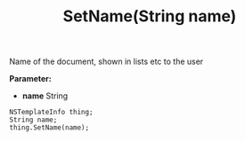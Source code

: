 ﻿---
uid: crmscript_ref_NSTemplateInfo_SetName
title: SetName(String name)
intellisense: NSTemplateInfo.SetName
keywords: NSTemplateInfo, GetName
so.topic: reference
---

Name of the document, shown in lists etc to the user

**Parameter:** 
 - **name** String

```crmscript
NSTemplateInfo thing;
String name;
thing.SetName(name);
```

